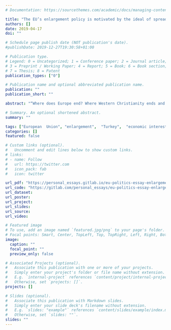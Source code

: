 ```yaml
---
# Documentation: https://sourcethemes.com/academic/docs/managing-content/

title: "The EU’s enlargement policy is motivated by the ideal of spreading the EU’s values rather than by Member States’ economic interests. Discuss with reference to the case of Turkey."
authors: []
date: 2019-04-17
doi: ""

# Schedule page publish date (NOT publication's date).
#publishDate: 2019-12-27T19:30:58+01:00

# Publication type.
# Legend: 0 = Uncategorized; 1 = Conference paper; 2 = Journal article;
# 3 = Preprint / Working Paper; 4 = Report; 5 = Book; 6 = Book section;
# 7 = Thesis; 8 = Patent
publication_types: ["0"]

# Publication name and optional abbreviated publication name.
publication: ""
publication_short: ""

abstract: "“Where does Europe end? Where Western Christianity ends and Islam and Orthodoxy begins.” Huntington, 2002, p. 158). This view has been reflected in European Enlargement Policy; its failure to construct a bridge with the Muslim world through Turkish Membership is evident. This Essay will first try to discern the “European Values” as defined by the European public and the European Treaties. It will then explore how these values have been used as a pretext to veil member state’s interests, notably economic, through normative behaviour within the largely intergovernmental European Union (EU) institutions in charge of enlargement policy. It will explore this process of rhetorical action drawing from the examples of EU enlargements to Central and Eastern Europe and the Turkish candidacy."

# Summary. An optional shortened abstract.
summary: ""

tags: ["European  Union", "enlargement",  "Turkey",  "economic interest","ideal", "values"]
categories: []
featured: false

# Custom links (optional).
#   Uncomment and edit lines below to show custom links.
# links:
# - name: Follow
#   url: https://twitter.com
#   icon_pack: fab
#   icon: twitter

url_pdf: "https://personal_essays.gitlab.io/eu-politics-essay-enlargement/main.pdf"
url_code: "https://gitlab.com/personal_essays/eu-politics-essay-enlargement"
url_dataset: 
url_poster:
url_project:
url_slides:
url_source:
url_video:

# Featured image
# To use, add an image named `featured.jpg/png` to your page's folder. 
# Focal points: Smart, Center, TopLeft, Top, TopRight, Left, Right, BottomLeft, Bottom, BottomRight.
image:
  caption: ""
  focal_point: ""
  preview_only: false

# Associated Projects (optional).
#   Associate this publication with one or more of your projects.
#   Simply enter your project's folder or file name without extension.
#   E.g. `internal-project` references `content/project/internal-project/index.md`.
#   Otherwise, set `projects: []`.
projects: []

# Slides (optional).
#   Associate this publication with Markdown slides.
#   Simply enter your slide deck's filename without extension.
#   E.g. `slides: "example"` references `content/slides/example/index.md`.
#   Otherwise, set `slides: ""`.
slides: ""
---
```

